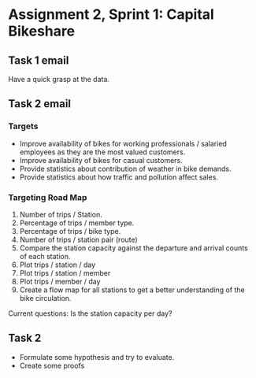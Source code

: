 # Assignment 2, Sprint 1: Capital Bikeshare

## Task 1 email

Have a quick grasp at the data.

## Task 2 email

### Targets

- Improve availability of bikes for working professionals / salaried employees as they are the most valued customers.
- Improve availability of bikes for casual customers.
- Provide statistics about contribution of weather in bike demands.
- Provide statistics about how traffic and pollution affect sales.

### Targeting Road Map

1. Number of trips / Station.
2. Percentage of trips / member type.
3. Percentage of trips / bike type.
4. Number of trips / station pair (route)
5. Compare the station capacity against the departure and arrival counts of each station. 
6. Plot trips / station / day
7. Plot trips / station / member
8. Plot trips / member / day
9. Create a flow map for all stations to get a better understanding of the bike circulation. 

Current questions: Is the station capacity per day? 


## Task 2

- Formulate some hypothesis and try to evaluate.
- Create some proofs


